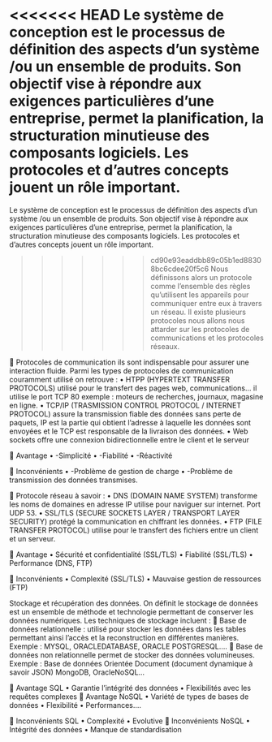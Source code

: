 <<<<<<< HEAD
Le système de conception est le processus de définition des aspects d’un système /ou un ensemble de produits. Son objectif vise à répondre aux exigences particulières d’une entreprise, permet la planification, la structuration minutieuse des composants logiciels. Les protocoles et d’autres concepts jouent un rôle important.
=======
Le système de conception est le processus de définition  des aspects d’un système /ou un ensemble de produits. Son objectif vise à répondre aux exigences particulières d’une entreprise, permet la planification, la structuration minutieuse des composants logiciels. Les protocoles et d’autres concepts jouent un rôle important.
>>>>>>> cd90e93eaddbb89c05b1ed88308bc6cdee20f5c6
Nous définissons alors un protocole comme l’ensemble des règles qu’utilisent les appareils pour communiquer entre eux à travers un réseau. Il existe plusieurs protocoles nous allons nous attarder sur les protocoles de communications et les protocoles réseaux.

	Protocoles de communication ils sont indispensable pour assurer une interaction fluide. Parmi les types de protocoles de communication couramment utilisé on retrouve :
•	HTPP (HYPERTEXT TRANSFER PROTOCOLS) utilisé pour le transfert des pages web, communications... il utilise le port TCP 80 exemple : moteurs de recherches, journaux, magasine en ligne.
•	TCP/IP (TRASMISSION CONTROL PROTOCOL / INTERNET PROTOCOL) assure la transmission fiable des données sans perte de paquets, IP est la partie qui obtient l’adresse à laquelle les données sont envoyées et le TCP est responsable de la livraison des données.
•	Web sockets offre une connexion bidirectionnelle entre le client et le serveur

	Avantage
•	-Simplicité
•	-Fiabilité
•	-Réactivité

	Inconvénients
•	-Problème de gestion de charge
•	-Problème de transmission des données transmises.

	Protocole réseau à savoir :
•	DNS (DOMAIN NAME SYSTEM) transforme les noms de domaines en adresse IP utilise pour naviguer sur internet. Port UDP 53.
•	SSL/TLS (SECURE SOCKETS LAYER / TRANSPORT LAYER SECURITY) protégé la communication en chiffrant les données.
•	FTP (FILE TRANSFER PROTOCOL) utilise pour le transfert des fichiers entre un client et un serveur.

	Avantage
•	Sécurité et confidentialité (SSL/TLS)
•	Fiabilité (SSL/TLS)
•	Performance (DNS, FTP)

	Inconvénients
•	Complexité (SSL/TLS)
•	Mauvaise gestion de ressources (FTP)

Stockage et récupération des données. On définit le stockage de données est un ensemble de méthode et technologie permettant de conserver les données numériques. Les techniques de stockage incluent :
	Base de données relationnelle : utilisé pour stocker les données dans les tables permettant ainsi l’accès et la reconstruction en différentes manières. Exemple : MYSQL, ORACLEDATABASE, ORACLE POSTGRESQL….
	Base de données non relationnelle permet de stocker des données volumineuses. Exemple : Base de données Orientée Document (document dynamique à savoir JSON) MongoDB, OracleNoSQL…

	Avantage SQL
•	Garantie l’intégrité des données
•	Flexibilités avec les requêtes complexes
	Avantage NoSQL
•	Variété de types de bases de données
•	Flexibilité
•	Performances….


	Inconvénients SQL
•	Complexité
•	Evolutive
	Inconvénients NoSQL
•	Intégrité des données
•	Manque de standardisation
